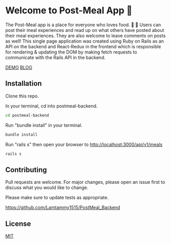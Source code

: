 # Welcome to Post-Meal App 🍲
The Post-Meal app is a place for everyone who loves food. 🍣 🍱  Users can post their meal experiences and read up on what others have posted about their meal experiences. They are also welcome to leave comments on posts as well! This single page application was created using Ruby on Rails as an API on the backend and React-Redux in the frontend which is responsible for rendering & updating the DOM by making fetch requests to communicate with the Rails API in the backend.

[DEMO](https://youtu.be/gKTd0mx5_no)
[BLOG](https://lamtammy1515.github.io/react_lifecycle_methods)

## Installation

Clone this repo. 

In your terminal, cd into postmeal-backend.
```bash
cd postmeal-backend
```

Run "bundle install" in your terminal.
```bash
bundle install
```

Run "rails s" then open your browser to
[http://localhost:3000/api/v1/meals](http://localhost:3000/api/v1/meals)

```bash
rails s
```

## Contributing
Pull requests are welcome. For major changes, please open an issue first to discuss what you would like to change.

Please make sure to update tests as appropriate.

https://github.com/Lamtammy1515/PostMeal_Backend


## License
[MIT](https://github.com/Lamtammy1515/PostMeal_Client/blob/main/LICENSE.md)